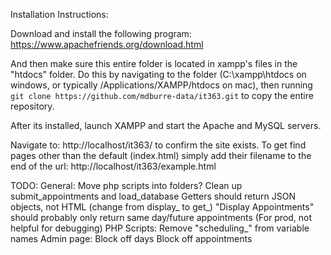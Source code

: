 Installation Instructions:

Download and install the following program: https://www.apachefriends.org/download.html

And then make sure this entire folder is located in xampp's files in the "htdocs" folder. Do this by navigating to the folder (C:\xampp\htdocs on windows, or typically /Applications/XAMPP/htdocs on mac), then running `git clone https://github.com/mdburre-data/it363.git` to copy the entire repository.

After its installed, launch XAMPP and start the Apache and MySQL servers.

Navigate to: http://localhost/it363/ to confirm the site exists. To get find pages other than the default (index.html) simply add their filename to the end of the url: http://localhost/it363/example.html

TODO:
General:
    Move php scripts into folders?
    Clean up submit_appointments and load_database
    Getters should return JSON objects, not HTML (change from display_ to get_)
    "Display Appointments" should probably only return same day/future appointments
        (For prod, not helpful for debugging)
PHP Scripts:
    Remove "scheduling_" from variable names
Admin page:
    Block off days
    Block off appointments
    